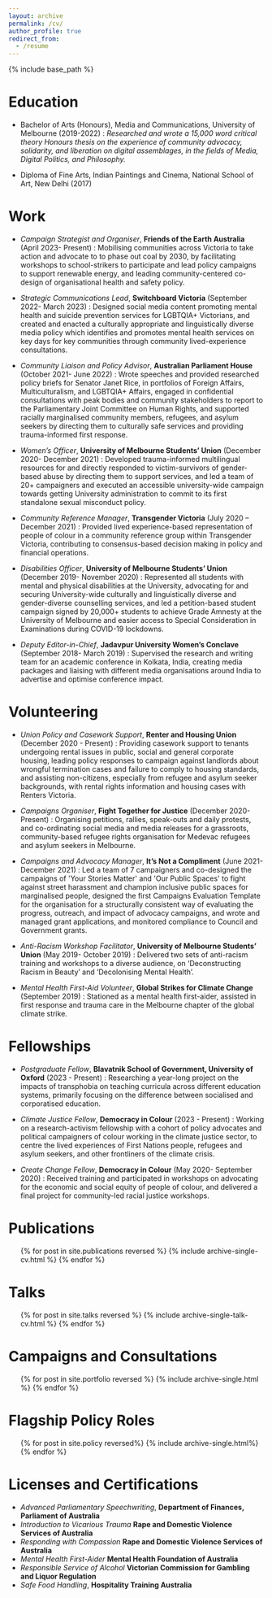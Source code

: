 ```yaml
---
layout: archive
permalink: /cv/
author_profile: true
redirect_from:
  - /resume
---
```


{% include base_path %}

Education
======
* Bachelor of Arts (Honours), Media and Communications, University of Melbourne (2019-2022)
:    _Researched and wrote a 15,000 word critical theory Honours thesis on the experience of community advocacy, solidarity, and liberation on digital assemblages, in the fields of Media, Digital Politics, and Philosophy._ 

* Diploma of Fine Arts, Indian Paintings and Cinema, National School of Art, New Delhi (2017)

Work
======
* _Campaign Strategist and Organiser_, **Friends of the Earth Australia** (April 2023- Present)
  :  Mobilising communities across Victoria to take action and advocate to to phase out coal by 2030, by facilitating workshops to school-strikers to participate and lead policy campaigns to support renewable energy, and leading community-centered co-design of organisational health and safety policy.

* _Strategic Communications Lead_, **Switchboard Victoria** (September 2022- March 2023)
  :  Designed social media content promoting mental health and suicide prevention services for LGBTQIA+ Victorians, and created and enacted a culturally appropriate and linguistically diverse media policy which identifies and promotes mental health services on key days for key communities through community lived-experience consultations.

* _Community Liaison and Policy Advisor_, **Australian Parliament House** (October 2021- June 2022)
  :  Wrote speeches and provided researched policy briefs for Senator Janet Rice, in portfolios of Foreign Affairs, Multiculturalism, and LGBTQIA+ Affairs, engaged in confidential consultations with peak bodies and community stakeholders to report to the Parliamentary Joint Committee on Human Rights, and supported racially marginalised community members, refugees, and asylum seekers by directing them to culturally safe services and providing trauma-informed first response.

* _Women’s Officer_, **University of Melbourne Students’ Union** (December 2020- December 2021)
  :  Developed trauma-informed multilingual resources for and directly responded to victim-survivors of gender-based abuse by directing them to support services, and led a team of 20+ campaigners and executed an accessible university-wide campaign towards getting University administration to commit to its first standalone sexual misconduct policy.

* _Community Reference Manager_, **Transgender Victoria** (July 2020 – December 2021)
  :  Provided lived experience-based representation of people of colour in a community reference group within Transgender Victoria, contributing to consensus-based decision making in policy and financial operations. 

* _Disabilities Officer_, **University of Melbourne Students’ Union** (December 2019- November 2020)
  :  Represented all students with mental and physical disabilities at the University, advocating for and securing University-wide culturally and linguistically diverse and gender-diverse counselling services, and led a petition-based student campaign signed by 20,000+ students to achieve Grade Amnesty at the University of Melbourne and easier access to Special Consideration in Examinations during COVID-19 lockdowns.

* _Deputy Editor-in-Chief_, **Jadavpur University Women’s Conclave** (September 2018- March 2019)
  :  Supervised the research and writing team for an academic conference in Kolkata, India, creating media packages and liaising with different media organisations around India to advertise and optimise conference impact. 

    
Volunteering
======
* _Union Policy and Casework Support_, **Renter and Housing Union** (December 2020 - Present)
  :  Providing casework support to tenants undergoing rental issues in public, social and general corporate housing, leading policy responses to campaign against landlords about wrongful termination cases and failure to comply to housing standards, and assisting non-citizens, especially from refugee and asylum seeker backgrounds, with rental rights information and housing cases with Renters Victoria.

* _Campaigns Organiser_, **Fight Together for Justice** (December 2020- Present)
  :  Organising petitions, rallies, speak-outs and daily protests, and co-ordinating social media and media releases for a grassroots, community-based refugee rights organisation for Medevac refugees and asylum seekers in Melbourne. 

* _Campaigns and Advocacy Manager_, **It’s Not a Compliment** (June 2021- December 2021)
  :  Led a team of 7 campaigners and co-designed the campaigns of 'Your Stories Matter' and 'Our Public Spaces' to fight against street harassment and champion inclusive public spaces for marginalised people, designed the first Campaigns Evaluation Template for the organisation for a structurally consistent way of evaluating the progress, outreach, and impact of advocacy campaigns, and wrote and managed grant applications, and monitored compliance to Council and Government grants.
   
* _Anti-Racism Workshop Facilitator_, **University of Melbourne Students’ Union** (May 2019- October 2019)
  :  Delivered two sets of anti-racism training and workshops to a diverse audience, on ‘Deconstructing Racism in Beauty’ and ‘Decolonising Mental Health’.
 
* _Mental Health First-Aid Volunteer_, **Global Strikes for Climate Change** (September 2019)
  :  Stationed as a mental health first-aider, assisted in first response and trauma care in the Melbourne chapter of the global climate strike. 

  
Fellowships
======
* _Postgraduate Fellow_, **Blavatnik School of Government, University of Oxford** (2023 - Present)
  :  Researching a year-long project on the impacts of transphobia on teaching curricula across different education systems, primarily focusing on the difference between socialised and corporatised education. 

* _Climate Justice Fellow_, **Democracy in Colour** (2023 - Present)
  :  Working on a research-activism fellowship with a cohort of policy advocates and political campaigners of colour working in the climate justice sector, to centre the lived experiences of First Nations people, refugees and asylum seekers, and other frontliners of the climate crisis.
  
* _Create Change Fellow_, **Democracy in Colour** (May 2020- September 2020)
  :  Received training and participated in workshops on advocating for the economic and social equity of people of colour, and delivered a final project for community-led racial justice workshops. 

Publications
======
  <ul>{% for post in site.publications reversed %}
    {% include archive-single-cv.html %}
  {% endfor %}</ul>
  
Talks
======
  <ul>{% for post in site.talks reversed %}
    {% include archive-single-talk-cv.html %}
  {% endfor %}</ul>

Campaigns and Consultations
=====
<ul>{% for post in site.portfolio reversed %}
  {% include archive-single.html %}
{% endfor %}</ul>

Flagship Policy Roles
=====
<ul>{% for post in site.policy reversed%}
  {% include archive-single.html%}
{% endfor %}</ul>

Licenses and Certifications 
======
* _Advanced Parliamentary Speechwriting_, **Department of Finances, Parliament of Australia**
* _Introduction to Vicarious Trauma_ **Rape and Domestic Violence Services of Australia**
* _Responding with Compassion_ **Rape and Domestic Violence Services of Australia**
* _Mental Health First-Aider_ **Mental Health Foundation of Australia**
* _Responsible Service of Alcohol_ **Victorian Commission for Gambling and Liquor Regulation**
* _Safe Food Handling_, **Hospitality Training Australia**
